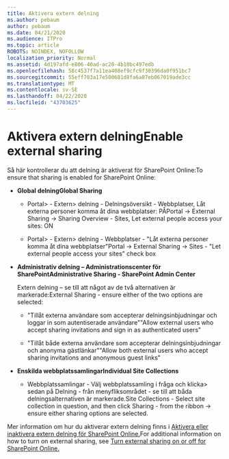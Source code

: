 ```yaml
---
title: Aktivera extern delning
ms.author: pebaum
author: pebaum
ms.date: 04/21/2020
ms.audience: ITPro
ms.topic: article
ROBOTS: NOINDEX, NOFOLLOW
localization_priority: Normal
ms.assetid: 4d197afd-e806-40ad-ac20-4b10bc497edb
ms.openlocfilehash: 58c4537f7a11ea408ef9cfc9f30396da0f951bc7
ms.sourcegitcommit: 55eff703a17e500681d8fa6a87eb067019ade3cc
ms.translationtype: MT
ms.contentlocale: sv-SE
ms.lasthandoff: 04/22/2020
ms.locfileid: "43703625"
---
```

# <a name="enable-external-sharing"></a><span data-ttu-id="84c9d-102">Aktivera extern delning</span><span class="sxs-lookup"><span data-stu-id="84c9d-102">Enable external sharing</span></span>

 <span data-ttu-id="84c9d-103">Så här kontrollerar du att delning är aktiverat för SharePoint Online:</span><span class="sxs-lookup"><span data-stu-id="84c9d-103">To ensure that sharing is enabled for SharePoint Online:</span></span>
  
- <span data-ttu-id="84c9d-104">**Global delning**</span><span class="sxs-lookup"><span data-stu-id="84c9d-104">**Global Sharing**</span></span>
    
  - <span data-ttu-id="84c9d-105">Portal\> - Extern\> delning - Delningsöversikt - Webbplatser, Låt externa personer komma åt dina webbplatser: PÅ</span><span class="sxs-lookup"><span data-stu-id="84c9d-105">Portal -\> External Sharing -\> Sharing Overview - Sites, Let external people access your sites: ON</span></span>
    
  - <span data-ttu-id="84c9d-106">Portal\> - Extern\> delning - Webbplatser - "Låt externa personer komma åt dina webbplatser"</span><span class="sxs-lookup"><span data-stu-id="84c9d-106">Portal -\> External Sharing -\> Sites - "Let external people access your sites" check box</span></span>
    
- <span data-ttu-id="84c9d-107">**Administrativ delning – Administrationscenter för SharePoint**</span><span class="sxs-lookup"><span data-stu-id="84c9d-107">**Administrative Sharing - SharePoint Admin Center**</span></span>
    
    <span data-ttu-id="84c9d-108">Extern delning – se till att något av de två alternativen är markerade:</span><span class="sxs-lookup"><span data-stu-id="84c9d-108">External Sharing - ensure either of the two options are selected:</span></span>
    
  - <span data-ttu-id="84c9d-109">"Tillåt externa användare som accepterar delningsinbjudningar och loggar in som autentiserade användare"</span><span class="sxs-lookup"><span data-stu-id="84c9d-109">"Allow external users who accept sharing invitations and sign in as authenticated users"</span></span>
    
  - <span data-ttu-id="84c9d-110">"Tillåt både externa användare som accepterar delningsinbjudningar och anonyma gästlänkar"</span><span class="sxs-lookup"><span data-stu-id="84c9d-110">"Allow both external users who accept sharing invitations and anonymous guest links"</span></span>
    
- <span data-ttu-id="84c9d-111">**Enskilda webbplatssamlingar**</span><span class="sxs-lookup"><span data-stu-id="84c9d-111">**Individual Site Collections**</span></span>
    
  - <span data-ttu-id="84c9d-112">Webbplatssamlingar - Välj webbplatssamling i fråga och klicka\> sedan på Delning - från menyfliksområdet - se till att båda delningsalternativen är markerade.</span><span class="sxs-lookup"><span data-stu-id="84c9d-112">Site Collections - Select site collection in question, and then click Sharing - from the ribbon -\> ensure either sharing options are selected.</span></span>
    
<span data-ttu-id="84c9d-113">Mer information om hur du aktiverar extern delning finns i [Aktivera eller inaktivera extern delning för SharePoint Online.](https://go.microsoft.com/fwlink/?linkid=2047681&amp;clcid=0x409)</span><span class="sxs-lookup"><span data-stu-id="84c9d-113">For additional information on how to turn on external sharing, see [Turn external sharing on or off for SharePoint Online.](https://go.microsoft.com/fwlink/?linkid=2047681&amp;clcid=0x409)</span></span>
  

